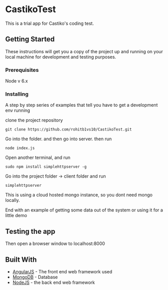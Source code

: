 # CastikoTest

This is a trial app for Castiko's coding test.

## Getting Started

These instructions will get you a copy of the project up and running on your local machine for development and testing purposes.

### Prerequisites

Node v 6.x


### Installing

A step by step series of examples that tell you have to get a development env running

clone the project repository

```
git clone https://github.com/rohitb1vs10/CastikoTest.git
```

Go into the folder. and then go into server. then run

```
node index.js
```

Open another terminal, and run

```
sudo npm install simplehttpserver -g
```

Go into the project folder -> client folder and run

```
simplehttpserver
```
This is using a cloud hosted mongo instance, so you dont need mongo locally.


End with an example of getting some data out of the system or using it for a little demo

## Testing the app


Then open a browser window to localhost:8000



## Built With

* [AngularJS](https://angularjs.org/) - The front end web framework used
* [MongoDB](https://www.mongodb.com/) - Database
* [NodeJS](https://nodejs.org/en/) - the back end web framework

